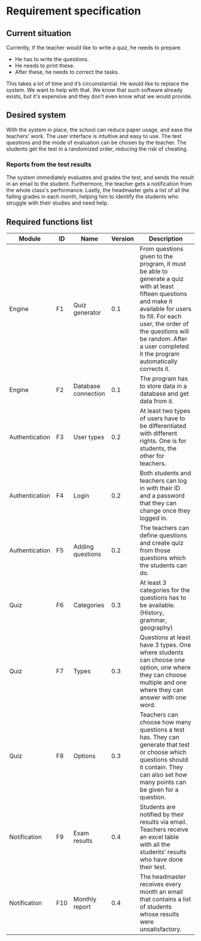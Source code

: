 # Requirement specification
## Current situation

Currently, if the teacher would like to write a quiz, he needs to prepare. 

* He has to write the questions. 
* He needs to print these.
* After these, he needs to correct the tasks.

This takes a lot of time and it’s circumstantial. He would like to replace the system. We want to help with that. We know that such software already exists, but it's expensive and they don't even know what we would provide.

## Desired system
With the system in place, the school can reduce paper usage, and ease the
teachers' work. The user interface is intuitive and easy to use. The test
questions and the mode of evaluation can be chosen by the teacher. The
students get the test in a randomized order, reducing the risk of cheating.
### Reports from the test results
The system immediately evaluates and grades the test, and sends the result
in an email to the student. Furthermore, the teacher gets a notification
from the whole class's performance. Lastly, the headmaster gets a list of
all the failing grades in each month, helping him to identify the students
who struggle with their studies and need help.
## Required functions list
|    Module            |    ID     |    Name                   |    Version    |    Description                                                                                                                                                                                                                                                                            |
|----------------------|-----------|---------------------------|---------------|-------------------------------------------------------------------------------------------------------------------------------------------------------------------------------------------------------------------------------------------------------------------------------------------|
|    Engine            |    F1     |    Quiz generator         |    0.1        |    From questions given to the   program, it must be able to generate a quiz with at least fifteen questions   and make it available for users to fill. For each user, the order of the   questions will be random. After a user completed it the program automatically   corrects it.    |
|    Engine            |    F2     |    Database connection    |    0.1        |    The program has to store data in a database   and get data from it.                                                                                                                                                                                                                    |
|    Authentication    |    F3     |    User types             |    0.2        |    At least two types of users have to be   differentiated with different rights. One is for students, the other for   teachers.                                                                                                                                                          |
|    Authentication    |    F4     |    Login                  |    0.2        |    Both students and teachers can log in with   their ID and a password that they can change once they logged in.                                                                                                                                                                         |
|    Authentication    |    F5     |    Adding questions       |    0.2        |    The teachers can define questions and create quiz   from those questions which the students can do.                                                                                                                                                                                    |
|    Quiz              |    F6     |    Categories             |    0.3        |    At least 3 categories for the   questions has to be available. (History, grammar, geography)                                                                                                                                                                                           |
|    Quiz              |    F7     |    Types                  |    0.3        |    Questions at least have 3 types.   One where students can choose one option, one where they can choose multiple   and one where they can answer with one word.                                                                                                                         |
|    Quiz              |    F8     |    Options                |    0.3        |    Teachers can choose how many   questions a test has. They can generate that test or choose which questions   should it contain. They can also set how many points can be given for a   question.                                                                                       |
|    Notification      |    F9     |    Exam results           |    0.4        |    Students are notified by their   results via email. Teachers receive an excel table with all the students’   results who have done their test.                                                                                                                                         |
|    Notification      |    F10    |    Monthly report         |    0.4        |    The headmaster receives every   month an email that contains a list of students whose results were   unsatisfactory.                                                                                                                                                                   |
